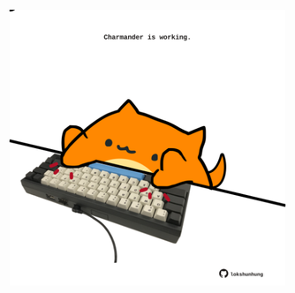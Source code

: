 <!-- built at 17/12/2023, 11:00:37 UTC -->
<p align="center">
  <img width="500" height="500" src="./ReadmeImage.svg">
</p>

